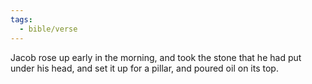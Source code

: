 ```yaml
---
tags:
  - bible/verse
---
```

Jacob rose up early in the morning, and took the stone that he had put under his head, and set it up for a pillar, and poured oil on its top.